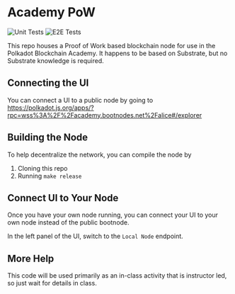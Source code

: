 # Academy PoW

![Unit Tests](https://github.com/Polkadot-Blockchain-Academy/Academy-PoW/actions/workflows/unit-tests-suite.yml/badge.svg)
![E2E Tests](https://github.com/Polkadot-Blockchain-Academy/Academy-PoW/actions/workflows/e2e-tests-suite.yml/badge.svg)

This repo houses a Proof of Work based blockchain node for use in the Polkadot Blockchain Academy. It happens to be based on Substrate, but no Substrate knowledge is required.

## Connecting the UI

You can connect a UI to a public node by going to https://polkadot.js.org/apps/?rpc=wss%3A%2F%2Facademy.bootnodes.net%2Falice#/explorer

## Building the Node

To help decentralize the network, you can compile the node by

1. Cloning this repo
2. Running `make release`

## Connect UI to Your Node

Once you have your own node running, you can connect your UI to your own node instead of the public bootnode.

In the left panel of the UI, switch to the `Local Node` endpoint.

## More Help

This code will be used primarily as an in-class activity that is instructor led, so just wait for details in class.
